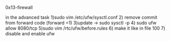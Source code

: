 0x13-firewall

in the advanced task 
1)sudo  vim /etc/ufw/sysctl.conf
2) remove commit from forward code (forward =1)
3)update -> sudo sysctl -p
4) sudo ufw allow 8080/tcp
5)sudo vim /rtc/ufw/before.rules
6) make it like in file 100
7) disable and enable ufw
	
